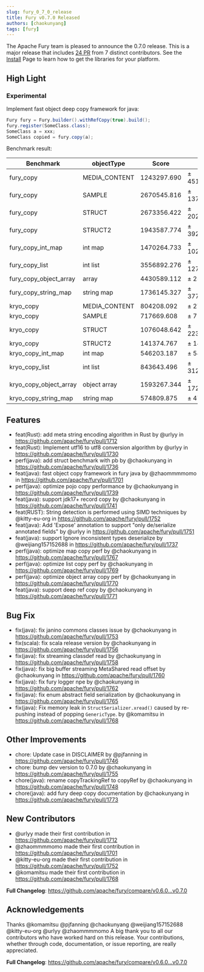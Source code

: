 ```yaml
---
slug: fury_0_7_0_release
title: Fury v0.7.0 Released
authors: [chaokunyang]
tags: [fury]
---
```


The Apache Fury team is pleased to announce the 0.7.0 release. This is a major release that includes [24 PR](https://github.com/apache/fury/compare/v0.6.0...v0.7.0) from 7 distinct contributors. See the [Install](https://fury.apache.org/docs/docs/start/install) Page to learn how to get the libraries for your platform.

## High Light

### Experimental

Implement fast object deep copy framework for java:

```java
Fury fury = Fury.builder().withRefCopy(true).build();
fury.register(SomeClass.class);
SomeClass a = xxx;
SomeClass copied = fury.copy(a);
```

Benchmark result:

| Benchmark | objectType | Score | Error | Units |
|-------------------------------|---------------|---------------|---------------|-------|
| fury_copy | MEDIA_CONTENT | 1243297.690 | ± 451828.452 | ops/s |
| fury_copy | SAMPLE | 2670545.816 | ± 1378536.021 | ops/s |
| fury_copy | STRUCT | 2673356.422 | ± 202288.322 | ops/s |
| fury_copy | STRUCT2 | 1943587.774 | ± 392513.707 | ops/s |
| fury_copy_int_map | int map | 1470264.733 | ± 1021875.257 | ops/s |
| fury_copy_list | int list | 3556892.276 | ± 127410.724 | ops/s |
| fury_copy_object_array | array | 4430589.112 | ± 25366.893 | ops/s |
| fury_copy_string_map | string map | 1736145.327 | ± 377806.877 | ops/s |
| kryo_copy | MEDIA_CONTENT | 804208.092 | ± 27429.069 | ops/s |
| kryo_copy | SAMPLE | 717669.608 | ± 71093.370 | ops/s |
| kryo_copy | STRUCT | 1076048.642 | ± 223194.146 | ops/s |
| kryo_copy | STRUCT2 | 141374.767 | ± 14150.535 | ops/s |
| kryo_copy_int_map | int map | 546203.187 | ± 54669.173 | ops/s |
| kryo_copy_list | int list | 843643.496 | ± 312306.921 | ops/s |
| kryo_copy_object_array | object array | 1593267.344 | ± 1721824.436 | ops/s |
| kryo_copy_string_map | string map | 574809.875 | ± 47316.340 | ops/s |

## Features

- feat(Rust): add meta string encoding algorithm in Rust by @urlyy in https://github.com/apache/fury/pull/1712
- feat(Rust): Implement utf16 to utf8 conversion algorithm by @urlyy in https://github.com/apache/fury/pull/1730
- perf(java): add struct benchmark with pb by @chaokunyang in https://github.com/apache/fury/pull/1736
- feat(java): fast object copy framework in fury java by @zhaommmmomo in https://github.com/apache/fury/pull/1701
- perf(java): optimize pojo copy performance by @chaokunyang in https://github.com/apache/fury/pull/1739
- feat(java): support jdk17+ record copy by @chaokunyang in https://github.com/apache/fury/pull/1741
- feat(RUST): String detection is performed using SIMD techniques by @kitty-eu-org in https://github.com/apache/fury/pull/1752
- feat(java): Add 'Expose' annotation to support "only de/serialize annotated fields" by @urlyy in https://github.com/apache/fury/pull/1751
- feat(java): support Ignore inconsistent types deserialize by @weijiang157152688 in https://github.com/apache/fury/pull/1737
- perf(java): optimize map copy perf by @chaokunyang in https://github.com/apache/fury/pull/1767
- perf(java): optimize list copy perf by @chaokunyang in https://github.com/apache/fury/pull/1769
- perf(java): optimize object array copy perf by @chaokunyang in https://github.com/apache/fury/pull/1770
- feat(java): support deep ref copy by @chaokunyang in https://github.com/apache/fury/pull/1771

## Bug Fix

- fix(java): fix janino commons classes issue by @chaokunyang in https://github.com/apache/fury/pull/1753
- fix(scala): fix scala release version by @chaokunyang in https://github.com/apache/fury/pull/1756
- fix(java): fix streaming classdef read by @chaokunyang in https://github.com/apache/fury/pull/1758
- fix(java): fix big buffer streaming MetaShared read offset by @chaokunyang in https://github.com/apache/fury/pull/1760
- fix(java): fix fury logger npe by @chaokunyang in https://github.com/apache/fury/pull/1762
- fix(java): fix enum abstract field serialization by @chaokunyang in https://github.com/apache/fury/pull/1765
- fix(java): Fix memory leak in `StructSerializer.xread()` caused by re-pushing instead of popping `GenericType`. by @komamitsu in https://github.com/apache/fury/pull/1768

## Other Improvements

- chore: Update case in DISCLAIMER by @pjfanning in https://github.com/apache/fury/pull/1746
- chore: bump dev version to 0.7.0 by @chaokunyang in https://github.com/apache/fury/pull/1755
- chore(java): rename copyTrackingRef to copyRef by @chaokunyang in https://github.com/apache/fury/pull/1748
- chore(java): add fury deep copy documentation by @chaokunyang in https://github.com/apache/fury/pull/1773

## New Contributors

- @urlyy made their first contribution in https://github.com/apache/fury/pull/1712
- @zhaommmmomo made their first contribution in https://github.com/apache/fury/pull/1701
- @kitty-eu-org made their first contribution in https://github.com/apache/fury/pull/1752
- @komamitsu made their first contribution in https://github.com/apache/fury/pull/1768

**Full Changelog**: https://github.com/apache/fury/compare/v0.6.0...v0.7.0

## Acknowledgements

Thanks @komamitsu @pjfanning @chaokunyang @weijiang157152688 @kitty-eu-org @urlyy @zhaommmmomo
A big thank you to all our contributors who have worked hard on this release. Your contributions, whether through code,
documentation, or issue reporting, are really appreciated.

**Full Changelog**: https://github.com/apache/fury/compare/v0.6.0...v0.7.0
